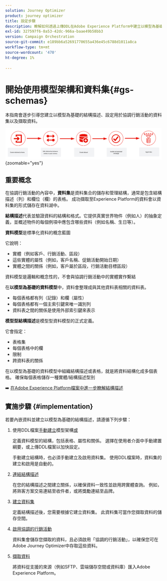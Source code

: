 ```yaml
---
solution: Journey Optimizer
product: journey optimizer
title: 設定步驟
description: 瞭解如何透過上傳DDL在Adobe Experience Platform中建立以模型為基礎的結構描述
exl-id: 327597f6-8a53-42dc-966a-baae49b58bb3
version: Campaign Orchestration
source-git-commit: e189bb6a52691770655a436e45c6788d1011a8ca
workflow-type: tm+mt
source-wordcount: '470'
ht-degree: 1%

---
```



# 開始使用模型架構和資料集{#gs-schemas}

本指南會逐步引導您建立以模型為基礎的結構描述、設定用於協調行銷活動的資料集以及擷取資料。

![結構描述](assets/do-not-localize/schema_admin.png){zoomable="yes"}

## 重要概念

在協調行銷活動的內容中，**資料集**&#x200B;是資料集合的儲存和管理結構，通常是包含結構描述（列）和欄位（欄）的表格。 成功擷取至Experience Platform的資料會以資料集的形式儲存在資料湖中。

**結構描述**&#x200B;代表並驗證資料的結構和格式。它提供真實世界物件（例如人）的抽象定義，並概述物件的每個例項中應包含哪些資料（例如名稱、生日等）。

**資料模型**&#x200B;是標準化資料的概念藍圖

它說明：

* 實體（例如客戶、行銷活動、區段）
* 這些實體的屬性（例如，客戶名稱、促銷活動開始日期）
* 實體之間的關係（例如，客戶屬於區段，行銷活動目標區段）

資料模型是邏輯和概念性的，不會與協調行銷活動中的實體實作繫結

在&#x200B;**以模型為基礎的資料模型**&#x200B;中，資料會整理成與其他資料表相關的資料表。

* 每個表格都有列（記錄）和欄（屬性）
* 每個表格都有一個主索引鍵來唯一識別列
* 資料表之間的關係是使用外部索引鍵來表示

**模型型結構描述**&#x200B;是模型型資料模型的正式定義。

它會指定：

* 表格集
* 每個表格中的欄
* 限制
* 跨資料表的關係

在以模型為基礎的資料模型中組織結構描述或表格，就是將資料結構化成多個表格。 確保每個表格儲存一種實體/結構描述型別

➡️ [在Adobe Experience Platform檔案中進一步瞭解結構描述](https://experienceleague.adobe.com/en/docs/experience-platform/xdm/ui/resources/schemas#create-model-based-schema)

## 實施步驟 {#implementation}

若要內嵌資料並建立以模型為基礎的結構描述，請遵循下列步驟：

1. 使用DDL檔案[手動建立](manual-schema.md)模型架構[或](file-upload-schema.md)

   定義資料模型的結構，包括表格、屬性和關係。 選擇在使用者介面中手動建置綱要，或上傳DDL檔案以加快設定。

   手動建立結構時，也必須手動建立及啟用資料集。 使用DDL檔案時，資料集的建立和啟用是自動的。

1. [連結結構描述](file-upload-schema.md)

   在您的結構描述之間建立關係，以確保資料一致性並啟用跨實體查詢。 例如，將熟客方案交易連結至收件者，或將獎勵連結至品牌。

1. [建立資料集](manual-schema.md#dataset)

   定義結構描述後，您需要根據它建立資料集。 此資料集可當作您擷取資料的儲存空間。

1. [啟用協調的行銷活動](manual-schema.md#enable)

   資料集會儲存您擷取的資料，且必須啟用「協調的行銷活動」，以確保您可在Adobe Journey Optimizer中存取這些資料。

1. [擷取資料](ingest-data.md)

   將資料從支援的來源（例如SFTP、雲端儲存空間或資料庫）匯入Adobe Experience Platform。

